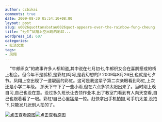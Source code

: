 ```yaml
---
author: ccbikai
comments: true
date: 2009-08-30 05:54:10+08:00
layout: post
slug: u0026quottanabatau0026quot-appears-over-the-rainbow-fung-cheung
title: “七夕”凤翔上空出现的彩虹...
wordpress_id: 607
categories:
- 扯淡文章
tags:
- 凤翔
---
```




    "牛郎织女"的故事许多人都知道,其中说在七月初七,牛郎织女会在喜鹊搭成的桥上相会。但今年不是鹊桥,是彩虹(呵呵,是我幻想的)!<!-- more -->
2009年8月26日,也就是七夕节。凤翔上空出现了一道靓丽的彩虹。这可是我这辈子第二次亲眼看到彩虹,上次还是小学二年级。
那天下午下了一些小雨,但在六点多钟太阳出来了。当时刚上晚自习,自己也没在意。没过多久班长让去领作业本,出了教室门看到有人向天空看,自己也跟着看了一眼。彩虹!自己心里猛是一惊。赶快拿出手机拍摄,可手机太差,没拍下,只能发几张别人拍的了。

[![点击查看原图](http://ww3.sinaimg.cn/large/a74ecc4cjw1e495qri0n0j20dw0i2q5i.jpg)](http://ww3.sinaimg.cn/large/a74ecc4cjw1e495qri0n0j20dw0i2q5i.jpg)[![点击查看原图](http://ww1.sinaimg.cn/large/a74eed94jw1e495rf9olej20dw0i2tb7.jpg)](http://ww1.sinaimg.cn/large/a74eed94jw1e495rf9olej20dw0i2tb7.jpg)


